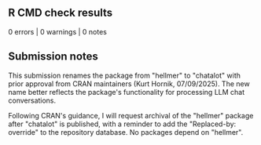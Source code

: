 ## R CMD check results
0 errors | 0 warnings | 0 notes

## Submission notes
This submission renames the package from "hellmer" to "chatalot" with prior approval from CRAN maintainers (Kurt Hornik, 07/09/2025). The new name better reflects the package's functionality for processing LLM chat conversations.

Following CRAN's guidance, I will request archival of the "hellmer" package after "chatalot" is published, with a reminder to add the "Replaced-by: override" to the repository database. No packages depend on "hellmer".